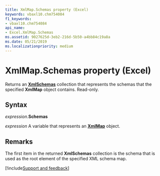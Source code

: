 ```yaml
---
title: XmlMap.Schemas property (Excel)
keywords: vbaxl10.chm754084
f1_keywords:
- vbaxl10.chm754084
api_name:
- Excel.XmlMap.Schemas
ms.assetid: 9027625d-3eb2-216d-5b50-a4bb84c19a8a
ms.date: 05/21/2019
ms.localizationpriority: medium
---
```



# XmlMap.Schemas property (Excel)

Returns an **[XmlSchemas](Excel.XmlSchemas.md)** collection that represents the schemas that the specified **XmlMap** object contains. Read-only.


## Syntax

_expression_.**Schemas**

_expression_ A variable that represents an **[XmlMap](Excel.XmlMap.md)** object.


## Remarks

The first item in the returned **XmlSchemas** collection is the schema that is used as the root element of the specified XML schema map.



[!include[Support and feedback](~/includes/feedback-boilerplate.md)]